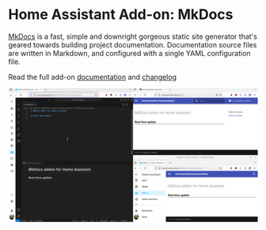# Home Assistant Add-on: MkDocs

[MkDocs][mkdocs-url] is a fast, simple and downright gorgeous static site generator that's geared towards building project documentation. Documentation source files are written in Markdown, and configured with a single YAML configuration file.

Read the full add-on [documentation][docs] and [changelog][changelog]

![demo][mkdocs-demo]

[changelog]: https://github.com/XavierBerger/home-assistant-addons/blob/main/mkdocs/CHANGELOG.md
[docs]: https://github.com/XavierBerger/home-assistant-addons/blob/main/mkdocs/DOCS.md
[mkdocs-demo]: https://github.com/XavierBerger/home-assistant-addons/raw/main/mkdocs/images/demo.gif
[mkdocs-url]: https://www.mkdocs.org
